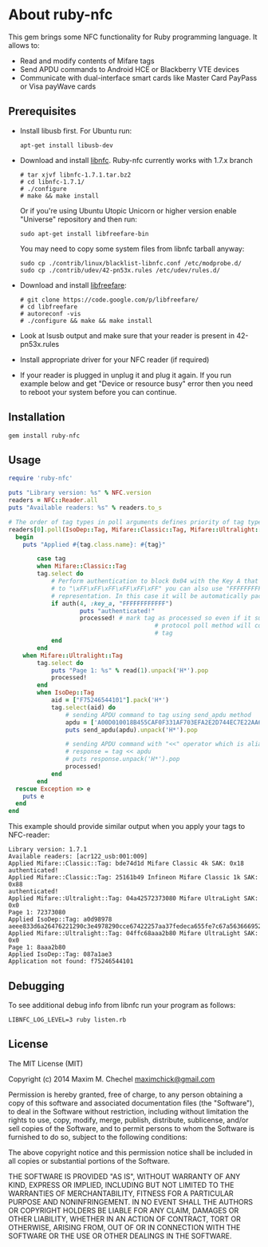 About ruby-nfc
========

This gem brings some NFC functionality for Ruby programming language.
It allows to:
* Read and modify contents of Mifare tags
* Send APDU commands to Android HCE or Blackberry VTE devices
* Communicate with dual-interface smart cards like Master Card PayPass or Visa payWave cards

Prerequisites
------------

* Install libusb first. For Ubuntu run:
  ```
  apt-get install libusb-dev
  ```
* Download and install [libnfc](https://bintray.com/nfc-tools/sources/libnfc). Ruby-nfc currently works with 1.7.x branch
  
  ```
  # tar xjvf libnfc-1.7.1.tar.bz2
  # cd libnfc-1.7.1/
  # ./configure
  # make && make install
  ```
  
  Or if you're using Ubuntu Utopic Unicorn or higher version еnable "Universe" repository and then run:
  ```
  sudo apt-get install libfreefare-bin
  ```
  You may need to copy some system files from libnfc tarball anyway:

    ```
    sudo cp ./contrib/linux/blacklist-libnfc.conf /etc/modprobe.d/
    sudo cp ./contrib/udev/42-pn53x.rules /etc/udev/rules.d/
    ```
* Download and install [libfreefare](https://code.google.com/p/libfreefare/):
  ```
  # git clone https://code.google.com/p/libfreefare/
  # cd libfreefare
  # autoreconf -vis
  # ./configure && make && make install
  ```
  
* Look at lsusb output and make sure that your reader is present in 42-pn53x.rules
* Install appropriate driver for your NFC reader (if required)
* If your reader is plugged in unplug it and plug it again. If you run example below and get "Device or resource busy" error then you need to reboot your system before you can continue.

Installation
------------
```
gem install ruby-nfc
```

Usage
-----

```ruby
require 'ruby-nfc'

puts "Library version: %s" % NFC.version
readers = NFC::Reader.all
puts "Available readers: %s" % readers.to_s

# The order of tag types in poll arguments defines priority of tag types
readers[0].poll(IsoDep::Tag, Mifare::Classic::Tag, Mifare::Ultralight::Tag, NFC::Tag) do |tag|
  begin
  	puts "Applied #{tag.class.name}: #{tag}"

		case tag
		when Mifare::Classic::Tag
  		tag.select do
  			# Perform authentication to block 0x04 with the Key A that equals 
  			# to "\xFF\xFF\xFF\xFF\xFF\xFF" you can also use "FFFFFFFFFFFF"
  			# representation. In this case it will be automatically packed to 6 bytes
  			if auth(4, :key_a, "FFFFFFFFFFFF")
					puts "authenticated!"
					processed! # mark tag as processed so even if it supports different
										 # protocol poll method will continue with another physical
										 # tag
  			end
  		end
  	when Mifare::Ultralight::Tag
  		tag.select do
  			puts "Page 1: %s" % read(1).unpack('H*').pop
  			processed!
  		end
		when IsoDep::Tag
			aid = ["F75246544101"].pack('H*')
			tag.select(aid) do
				# sending APDU command to tag using send_apdu method
				apdu = ['A00D010018B455CAF0F331AF703EFA2E2D744EC7E22AA64076CD19F6D0'].pack('H*')
				puts send_apdu(apdu).unpack('H*').pop

				# sending APDU command with "<<" operator which is alias to send_apdu
				# response = tag << apdu
				# puts response.unpack('H*').pop
				processed!
			end
		end
  rescue Exception => e
    puts e
  end
end

```

This example should provide similar output when you apply your tags to NFC-reader:
```
Library version: 1.7.1
Available readers: [acr122_usb:001:009]
Applied Mifare::Classic::Tag: bde74d1d Mifare Classic 4k SAK: 0x18
authenticated!
Applied Mifare::Classic::Tag: 25161b49 Infineon Mifare Classic 1k SAK: 0x88
authenticated!
Applied Mifare::Ultralight::Tag: 04a42572373080 Mifare UltraLight SAK: 0x0
Page 1: 72373080
Applied IsoDep::Tag: a0d98978
aeee833d6a26476221290c3e4978290cce67422257aa37fedeca655fe7c67a5636669529e676a7c53fa51b9af3ae62e631b6cbebd4a65228a2fbf9cfe8b860e5efc69000
Applied Mifare::Ultralight::Tag: 04ffc68aaa2b80 Mifare UltraLight SAK: 0x0
Page 1: 8aaa2b80
Applied IsoDep::Tag: 087a1ae3
Application not found: f75246544101
```

Debugging
---------

To see additional debug info from libnfc run your program as follows:
```
LIBNFC_LOG_LEVEL=3 ruby listen.rb
```

License
-------

The MIT License (MIT)

Copyright (c) 2014 Maxim M. Chechel <maximchick@gmail.com>

Permission is hereby granted, free of charge, to any person obtaining a copy
of this software and associated documentation files (the "Software"), to deal
in the Software without restriction, including without limitation the rights
to use, copy, modify, merge, publish, distribute, sublicense, and/or sell
copies of the Software, and to permit persons to whom the Software is
furnished to do so, subject to the following conditions:

The above copyright notice and this permission notice shall be included in
all copies or substantial portions of the Software.

THE SOFTWARE IS PROVIDED "AS IS", WITHOUT WARRANTY OF ANY KIND, EXPRESS OR
IMPLIED, INCLUDING BUT NOT LIMITED TO THE WARRANTIES OF MERCHANTABILITY,
FITNESS FOR A PARTICULAR PURPOSE AND NONINFRINGEMENT. IN NO EVENT SHALL THE
AUTHORS OR COPYRIGHT HOLDERS BE LIABLE FOR ANY CLAIM, DAMAGES OR OTHER
LIABILITY, WHETHER IN AN ACTION OF CONTRACT, TORT OR OTHERWISE, ARISING FROM,
OUT OF OR IN CONNECTION WITH THE SOFTWARE OR THE USE OR OTHER DEALINGS IN
THE SOFTWARE.
